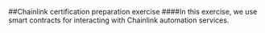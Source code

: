 ##Chainlink certification preparation exercise
####In this exercise, we use smart contracts for interacting with Chainlink automation services.
